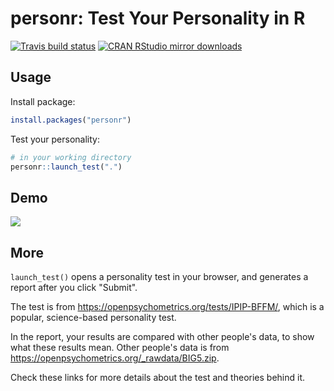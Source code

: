 # personr: Test Your Personality in R

<!-- badges: start -->
[![Travis build status](https://travis-ci.com/flujoo/personr.svg?branch=master)](https://travis-ci.com/flujoo/personr) [![CRAN RStudio mirror downloads](https://cranlogs.r-pkg.org/badges/grand-total/personr?color=blue)](https://r-pkg.org/pkg/personr)
<!-- badges: end -->


## Usage

Install package:

```r
install.packages("personr")
```

Test your personality:

```r
# in your working directory
personr::launch_test(".")
```


## Demo

![](demo.gif)


## More

`launch_test()` opens a personality test in your browser, and generates a report after you click "Submit".

The test is from <https://openpsychometrics.org/tests/IPIP-BFFM/>, which is a popular, science-based personality test.

In the report, your results are compared with other people's data, to show what these results mean. Other people's data is from <https://openpsychometrics.org/_rawdata/BIG5.zip>.

Check these links for more details about the test and theories behind it.
